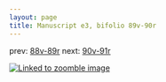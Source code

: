 ```yaml
---
layout: page
title: Manuscript e3, bifolio 89v-90r
---
```


prev: [88v-89r](../88v-89r/) next: [90v-91r](../90v-91r/)



[![Linked to zoomble image](http://www.homermultitext.org/iipsrv?IIIF=/project/homer/pyramidal/deepzoom/hmt/e3bifolio/v1/E3_89v_90r.tif/full/2000,/0/default.jpg)](http://www.homermultitext.org/ict2/?urn=urn:cite2:hmt:e3bifolio.v1:E3_89v_90r)

